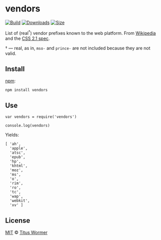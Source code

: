 <h1 id="vendors">vendors</h1>

<p><a href="https://travis-ci.org/wooorm/vendors"><img src="https://img.shields.io/travis/wooorm/vendors.svg" alt="Build" /></a>
<a href="https://www.npmjs.com/package/vendors"><img src="https://img.shields.io/npm/dm/vendors.svg" alt="Downloads" /></a>
<a href="https://bundlephobia.com/result?p=vendors"><img src="https://img.shields.io/bundlephobia/minzip/vendors.svg" alt="Size" /></a></p>

<!--lint disable no-html-->

<p>List of (real<sup>†</sup>) vendor prefixes known to the web platform.
From <a href="https://en.wikipedia.org/wiki/CSS_hack#Browser_prefixes">Wikipedia</a> and the <a href="https://www.w3.org/TR/CSS21/syndata.html#vendor-keyword-history">CSS 2.1 spec</a>.</p>

<p>† — real, as in, <code>mso-</code> and <code>prince-</code> are not included because they are
not valid.</p>

<h2 id="install">Install</h2>

<p><a href="https://docs.npmjs.com/cli/install">npm</a>:</p>

<pre><code class="sh">npm install vendors
</code></pre>

<h2 id="use">Use</h2>

<pre><code class="js">var vendors = require('vendors')

console.log(vendors)
</code></pre>

<p>Yields:</p>

<pre><code class="js">[ 'ah',
  'apple',
  'atsc',
  'epub',
  'hp',
  'khtml',
  'moz',
  'ms',
  'o',
  'rim',
  'ro',
  'tc',
  'wap',
  'webkit',
  'xv' ]
</code></pre>

<h2 id="license">License</h2>

<p><a href="license">MIT</a> © <a href="https://wooorm.com">Titus Wormer</a></p>

<!-- Definitions -->
